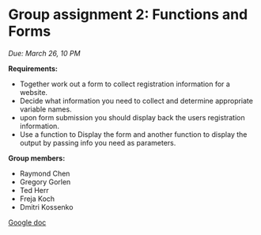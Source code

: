 # Group assignment 2: Functions and Forms
*Due: March 26, 10 PM*

**Requirements:**

- Together work out a form to collect registration information for a website.
- Decide what information you need to collect and determine appropriate variable names.
- upon form submission you should display back the users registration information.
- Use a function to Display the form and another function to display the output by passing info you need as parameters.

**Group members:**

- Raymond Chen
- Gregory Gorlen
- Ted Herr
- Freja Koch
- Dmitri Kossenko

[Google doc](https://docs.google.com/document/d/18jMbRGxWR0WVyEJ9hm81uidNXfaCc2lEWzrV5dn-5aw/edit)
